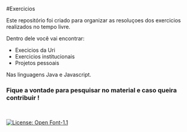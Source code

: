 #Exercicios

Este repositório foi criado para organizar as resoluçoes dos exercicios realizados no tempo livre.

Dentro dele você vai encontrar: </h2> 

- Execicios da Uri
- Exercicios institucionais
- Projetos pessoais


Nas linguagens Java e Javascript.

<h3>
Fique a vontade para pesquisar no material e caso queira contribuir ! 
</h3>




<br>

[![License: Open Font-1.1](https://img.shields.io/badge/License-OFL%201.1-lightgreen.svg)](https://opensource.org/licenses/OFL-1.1) 
